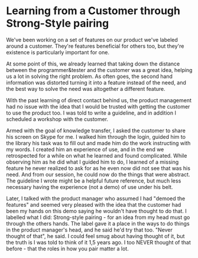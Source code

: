 # Learning from a Customer through Strong-Style pairing

We've been working on a set of features on our product we've labeled around a customer. They're features beneficial for others too, but they're existence is particularly important for one.

At some point of this, we already learned that taking down the distance between the programmer&tester and the customer was a great idea, helping us a lot in solving  the right problem. As often goes, the second hand information was distorted turning it into a feature instead of the need, and the best way to solve the need was altogether a different feature.

With the past learning of direct contact behind us, the product management had no issue with the idea that I would be trusted with getting the customer to use the product too. I was told to write a guideline, and in addition I scheduled a workshop with the customer.

Armed with the goal of knowledge transfer, I asked the customer to share his screen on Skype for me. I walked him through the login, guided him to the library his task was to fill out and made him do the work instructing with my words. I created him an experience of use, and in the end we retrospected for a while on what he learned and found complicated. While observing him as he did what I guided him to do, I learned of a missing feature he never realized to ask for as he even now did not see that was his need. And from our session, he could now do the things that were abstract. The guideline I wrote might be a helpful future reference, but much less necessary having the experience (not a demo) of use under his belt.

Later, I talked with the product manager who assumed I had "demoed the features" and seemed very pleased with the idea that the customer had been my hands on this demo saying he wouldn't have thought to do that. I labelled what I did: Strong-style pairing - for an idea from my head must go through the others hands. The label gave it a place in the ways to do things in the product manager's head, and he said he'd try that too. "Never thought of that", he said. I could feel smug about having thought of it, but the truth is I was told to think of it 1,5 years ago. I too NEVER thought of that before - that the roles in how you pair matter a lot. 
